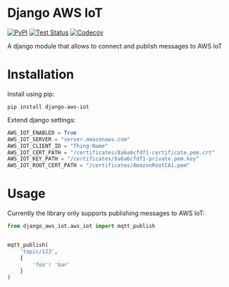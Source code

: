 # Django AWS IoT
[![PyPI](https://badge.fury.io/py/django-aws-iot.svg)](https://pypi.org/project/django-aws-iot/)
[![Test Status](https://github.com/anexia/django-aws-iot/actions/workflows/tests.yml/badge.svg?branch=main)](https://github.com/anexia/django-aws-iot/actions/workflows/tests.yml)
[![Codecov](https://codecov.io/gh/anexia/django-aws-iot/branch/main/graph/badge.svg)](https://codecov.io/gh/anexia/django-aws-iot)

A django module that allows to connect and publish messages to AWS IoT

# Installation

Install using pip:

```shell
pip install django-aws-iot
```

Extend django settings:

```python
AWS_IOT_ENABLED = True
AWS_IOT_SERVER = "server.amazonaws.com"
AWS_IOT_CLIENT_ID = "Thing-Name"
AWS_IOT_CERT_PATH = "/certificates/8a6a6cfdf1-certificate.pem.crt"
AWS_IOT_KEY_PATH = "/certificates/8a6a6cfdf1-private.pem.key"
AWS_IOT_ROOT_CERT_PATH = "/certificates/AmazonRootCA1.pem"
```

# Usage

Currently the library only supports publishing messages to AWS IoT:


```python
from django_aws_iot.aws_iot import mqtt_publish


mqtt_publish(
    'topic/123',
    {
        'foo': 'bar'
    }
)
```
